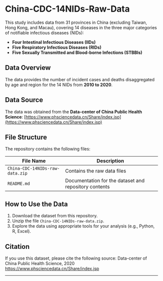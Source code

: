# China-CDC-14NIDs-Raw-Data

This study includes data from 31 provinces in China (excluding Taiwan, Hong Kong, and Macau), covering 14 diseases in the three major categories of notifiable infectious diseases (NIDs):

- **Four Intestinal Infectious Diseases (IIDs)**
- **Five Respiratory Infectious Diseases (RIDs)**
- **Five Sexually Transmitted and Blood-borne Infections (STBBIs)**

## Data Overview
The data provides the number of incident cases and deaths disaggregated by age and region for the 14 NIDs from **2010 to 2020**.

## Data Source
The data was obtained from the **Data-center of China Public Health Science**:
[https://www.phsciencedata.cn/Share/index.jsp](https://www.phsciencedata.cn/Share/index.jsp)

## File Structure
The repository contains the following files:

| File Name                        | Description                                            |
|----------------------------------|-------------------------------------------------------|
| `China-CDC-14NIDs-raw-data.zip` | Contains the raw data files                           |
| `README.md`                      | Documentation for the dataset and repository contents |

## How to Use the Data
1. Download the dataset from this repository.
2. Unzip the file `China-CDC-14NIDs-raw-data.zip`.
3. Explore the data using appropriate tools for your analysis (e.g., Python, R, Excel).

## Citation
If you use this dataset, please cite the following source:
Data-center of China Public Health Science, 2020 https://www.phsciencedata.cn/Share/index.jsp

---

